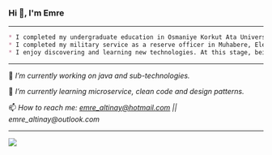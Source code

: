 ### Hi 👋, I'm Emre 
___
```markdown
* I completed my undergraduate education in Osmaniye Korkut Ata University, Department of Management Information Systems in 2021.
* I completed my military service as a reserve officer in Muhabere, Electronic Information Systems (MEBS) Barracks Mamak/Ankara.
* I enjoy discovering and learning new technologies. At this stage, being a good software developer is among my goals.
```
___
🔭 _I’m currently working on java and sub-technologies._
                                   
🌱 _I’m currently learning microservice, clean code and design patterns._

📫 _How to reach me: emre_altinay@hotmail.com || emre_altinay@outlook.com_
___
[![](https://img.shields.io/badge/linkedin-%231E77B5.svg?&style=for-the-badge&logo=linkedin&logoColor=white)](https://www.linkedin.com/in/emrealtinay/)

 
 




